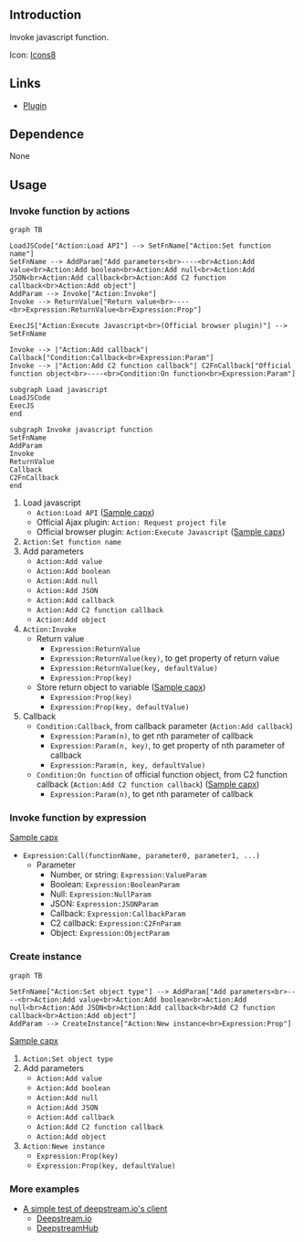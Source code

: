 ## Introduction

Invoke javascript function.

Icon: [Icons8](https://icons8.com/)

## Links

- [Plugin](https://rexrainbow.github.io/C3RexDoc/repo/rex_jsshell.c3addon)

## Dependence

None

## Usage

### Invoke function by actions

```mermaid
graph TB

LoadJSCode["Action:Load API"] --> SetFnName["Action:Set function name"]
SetFnName --> AddParam["Add parameters<br>----<br>Action:Add value<br>Action:Add boolean<br>Action:Add null<br>Action:Add JSON<br>Action:Add callback<br>Action:Add C2 function callback<br>Action:Add object"]
AddParam --> Invoke["Action:Invoke"]
Invoke --> ReturnValue["Return value<br>----<br>Expression:ReturnValue<br>Expression:Prop"]

ExecJS["Action:Execute Javascript<br>(Official browser plugin)"] --> SetFnName

Invoke --> |"Action:Add callback"| Callback["Condition:Callback<br>Expression:Param"]
Invoke --> |"Action:Add C2 function callback"| C2FnCallback["Official function object<br>----<br>Condition:On function<br>Expression:Param"]

subgraph Load javascript
LoadJSCode
ExecJS
end

subgraph Invoke javascript function
SetFnName
AddParam
Invoke
ReturnValue
Callback
C2FnCallback
end
```



1. Load javascript
    - `Action:Load API` ([Sample capx](https://1drv.ms/u/s!Am5HlOzVf0kHl3IEWZzt2xzl3U50))
    - Official Ajax plugin: `Action: Request project file`
    - Official browser plugin: `Action:Execute Javascript`  ([Sample capx](https://1drv.ms/u/s!Am5HlOzVf0kHlzOu4I6Bu6Nemujg))
2. `Action:Set function name`
3. Add parameters
    - `Action:Add value`
    - `Action:Add boolean`
    - `Action:Add null`
    - `Action:Add JSON`
    - `Action:Add callback`
    - `Action:Add C2 function callback`
    - `Action:Add object`
4. `Action:Invoke`
    - Return value
        - `Expression:ReturnValue`
        - `Expression:ReturnValue(key)`, to get property of return value
        - `Expression:ReturnValue(key, defaultValue)`
        - `Expression:Prop(key)`
    - Store return object to variable  ([Sample capx](https://1drv.ms/u/s!Am5HlOzVf0kHlzgvHzpnQ0VjvY0u))
        - `Expression:Prop(key)`
        - `Expression:Prop(key, defaultValue)`
5. Callback
    - `Condition:Callback`, from callback parameter (`Action:Add callback`)
        - `Expression:Param(n)`, to get nth parameter of callback
        - `Expression:Param(n, key)`, to get property of nth parameter of callback
        - `Expression:Param(n, key, defaultValue)`
    - `Condition:On function` of official function object, from C2 function callback (`Action:Add C2 function callback`)  ([Sample capx](https://1drv.ms/u/s!Am5HlOzVf0kHlzWZl_oBLVs90u9r))
        - `Expression:Param(n)`, to get nth parameter of callback

### Invoke function by expression

[Sample capx](https://1drv.ms/u/s!Am5HlOzVf0kHlzZM2ecaDE574TUI)

- `Expression:Call(functionName, parameter0, parameter1, ...) `
    - Parameter
        - Number, or string: `Expression:ValueParam`
        - Boolean: `Expression:BooleanParam`
        - Null: `Expression:NullParam`
        - JSON: `Expression:JSONParam`
        - Callback: `Expression:CallbackParam`
        - C2 callback: `Expression:C2FnParam`
        - Object: `Expression:ObjectParam`

### Create instance

```mermaid
graph TB

SetFnName["Action:Set object type"] --> AddParam["Add parameters<br>----<br>Action:Add value<br>Action:Add boolean<br>Action:Add null<br>Action:Add JSON<br>Action:Add callback<br>Add C2 function callback<br>Action:Add object"]
AddParam --> CreateInstance["Action:New instance<br>Expression:Prop"]
```

[Sample capx](https://1drv.ms/u/s!Am5HlOzVf0kHlzeGON3y9-ghByvo)

1. `Action:Set object type`
2. Add parameters
    - `Action:Add value`
    - `Action:Add boolean`
    - `Action:Add null`
    - `Action:Add JSON`
    - `Action:Add callback`
    - `Action:Add C2 function callback`
    - `Action:Add object`
3. `Action:Newe instance`
    - `Expression:Prop(key)`
    - `Expression:Prop(key, defaultValue)`

### More examples

- [A simple test of deepstream.io's client](https://1drv.ms/u/s!Am5HlOzVf0kHl3G2xWl3js0VxtRp)
    - [Deepstream.io](https://deepstream.io/docs/client-js/client/)
    - [DeepstreamHub](https://deepstreamhub.com/)